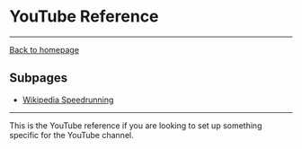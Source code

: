 # YouTube Reference

-----

[Back to homepage](..)

## Subpages

* [Wikipedia Speedrunning](wikipedia)

-----

This is the YouTube reference if you are looking to set up something specific for the YouTube channel.
